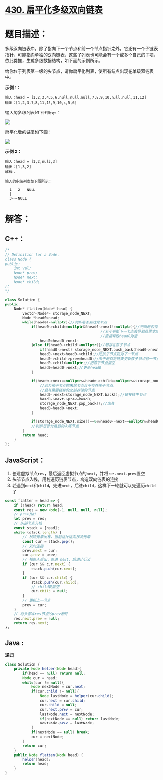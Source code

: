 # [430. 扁平化多级双向链表](https://leetcode-cn.com/problems/flatten-a-multilevel-doubly-linked-list/)

# 题目描述：

多级双向链表中，除了指向下一个节点和前一个节点指针之外，它还有一个子链表指针，可能指向单独的双向链表。这些子列表也可能会有一个或多个自己的子项，依此类推，生成多级数据结构，如下面的示例所示。

给你位于列表第一级的头节点，请你扁平化列表，使所有结点出现在单级双链表中。



**示例 1：**

```
输入：head = [1,2,3,4,5,6,null,null,null,7,8,9,10,null,null,11,12]
输出：[1,2,3,7,8,11,12,9,10,4,5,6]
```

输入的多级列表如下图所示：

![](https://assets.leetcode-cn.com/aliyun-lc-upload/uploads/2018/10/12/multilevellinkedlist.png)

扁平化后的链表如下图：

![](https://assets.leetcode-cn.com/aliyun-lc-upload/uploads/2018/10/12/multilevellinkedlistflattened.png)

**示例 2：**

```
输入：head = [1,2,null,3]
输出：[1,3,2]
解释：

输入的多级列表如下图所示：

  1---2---NULL
  |
  3---NULL
```



# 解答：

## C++：

```cpp
/*
// Definition for a Node.
class Node {
public:
    int val;
    Node* prev;
    Node* next;
    Node* child;
};
*/

class Solution {
public:
    Node* flatten(Node* head) {
        vector<Node*> storage_node_NEXT;
        Node *head0=head;
        while(head0!=nullptr){//判断是否到达尾节点
            if(head0->child==nullptr&&head0->next!=nullptr){//判断是否存在孩子节点且下一节点不为空，
                                            //若不判断下一节点会导致栈里本应当接在此节点后的节点无法衔接，
                                            //直接导致head0为空
                head0=head0->next;
            }else if(head0->child!=nullptr){//若存在孩子节点
                if(head0->next) storage_node_NEXT.push_back(head0->next);//把非空的head0->next压入栈
                head0->next=head0->child;//把孩子节点变为下一节点
                head0->child->prev=head0;//由于是双向链表更新孩子节点前一节点
                head0->child=nullptr;//把孩子节点置空
                head0=head0->next;//更新head0
            }

            if(head0->next==nullptr&&head0->child==nullptr&&storage_node_NEXT.size()!=0){
                //若为孩子节点的末尾节点且不存在孩子节点，
                //且有需要链接的之前存储的节点
                head0->next=storage_node_NEXT.back();//链接栈中节点
                head0->next->prev=head0;
                storage_node_NEXT.pop_back();//出栈
                head0=head0->next;
            }

            if(storage_node_NEXT.size()==0&&head0->next==nullptr&&head0->child==nullptr) head0=head0->next;
            //判断是否为最后的末尾节点
        }
        return head;
    }
};
```



## JavaScript：

1. 创建虚拟节点`res`，最后返回虚拟节点的`next`，并将`res.next.prev`置空
2. 头部节点入栈，用栈遍历链表节点，构造双向链表的连接
3. 若遇到`next`和`child`，先进`next`，后进`child`，这样下一轮就可以先遍历`child`了

```javascript
const flatten = head => {
    if (!head) return head;
    const res = new Node(-1, null, null, null);
    // prev指针
    let prev = res;
    // 头部节点入栈
    const stack = [head];
    while (stack.length) {
        // 栈顶元素出栈，当前指针指向栈顶元素
        const cur = stack.pop();
        // 双向连接
        prev.next = cur;
        cur.prev = prev;
        // 栈先入后出，先进 next，后进child
        if (cur && cur.next) {
            stack.push(cur.next);
        }
        if (cur && cur.child) {
            stack.push(cur.child);
            // child要置空
            cur.child = null;
        }
        // 更新上一节点
        prev = cur;
    }
    // 将头部与res节点的prev断开
    res.next.prev = null;
    return res.next;
};
```

## Java :

**递归**

```java
class Solution {
    private Node helper(Node head){
        if(head == null) return null;
        Node cur = head;
        while(cur != null){
            Node nextNode = cur.next;
            if(cur.child != null){
                Node lastNode = helper(cur.child);
                cur.next = cur.child;
                cur.child = null;
                cur.next.prev = cur;
                lastNode.next = nextNode;
                if(nextNode == null) return lastNode;
                nextNode.prev = lastNode;
            }
            if(nextNode == null) break;
            cur = nextNode;
        } 
        return cur;
    }
    public Node flatten(Node head) {
        helper(head);
        return head;
    }
}
```